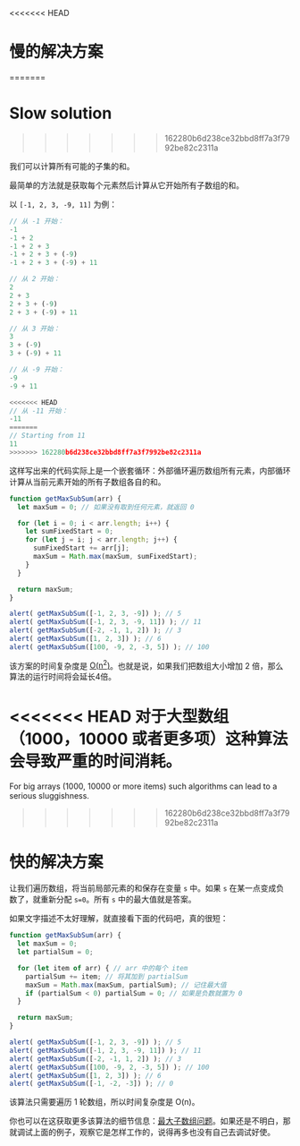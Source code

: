 <<<<<<< HEAD
# 慢的解决方案
=======
# Slow solution
>>>>>>> 162280b6d238ce32bbd8ff7a3f7992be82c2311a

我们可以计算所有可能的子集的和。

最简单的方法就是获取每个元素然后计算从它开始所有子数组的和。

以 `[-1, 2, 3, -9, 11]` 为例：

```js no-beautify
// 从 -1 开始：
-1
-1 + 2
-1 + 2 + 3
-1 + 2 + 3 + (-9)
-1 + 2 + 3 + (-9) + 11

// 从 2 开始：
2
2 + 3
2 + 3 + (-9)
2 + 3 + (-9) + 11

// 从 3 开始：
3
3 + (-9)
3 + (-9) + 11

// 从 -9 开始：
-9
-9 + 11

<<<<<<< HEAD
// 从 -11 开始：
-11
=======
// Starting from 11
11
>>>>>>> 162280b6d238ce32bbd8ff7a3f7992be82c2311a
```

这样写出来的代码实际上是一个嵌套循环：外部循环遍历数组所有元素，内部循环计算从当前元素开始的所有子数组各自的和。

```js run
function getMaxSubSum(arr) {
  let maxSum = 0; // 如果没有取到任何元素，就返回 0

  for (let i = 0; i < arr.length; i++) {
    let sumFixedStart = 0;
    for (let j = i; j < arr.length; j++) {
      sumFixedStart += arr[j];
      maxSum = Math.max(maxSum, sumFixedStart);
    }
  }

  return maxSum;
}

alert( getMaxSubSum([-1, 2, 3, -9]) ); // 5
alert( getMaxSubSum([-1, 2, 3, -9, 11]) ); // 11
alert( getMaxSubSum([-2, -1, 1, 2]) ); // 3
alert( getMaxSubSum([1, 2, 3]) ); // 6
alert( getMaxSubSum([100, -9, 2, -3, 5]) ); // 100
```

该方案的时间复杂度是 [O(n<sup>2</sup>)](https://en.wikipedia.org/wiki/Big_O_notation)。也就是说，如果我们把数组大小增加 2 倍，那么算法的运行时间将会延长4倍。

<<<<<<< HEAD
对于大型数组（1000，10000 或者更多项）这种算法会导致严重的时间消耗。
=======
For big arrays (1000, 10000 or more items) such algorithms can lead to a serious sluggishness.
>>>>>>> 162280b6d238ce32bbd8ff7a3f7992be82c2311a

# 快的解决方案

让我们遍历数组，将当前局部元素的和保存在变量 `s` 中。如果 `s` 在某一点变成负数了，就重新分配 `s=0`。所有 `s` 中的最大值就是答案。

如果文字描述不太好理解，就直接看下面的代码吧，真的很短：

```js run demo
function getMaxSubSum(arr) {
  let maxSum = 0;
  let partialSum = 0;

  for (let item of arr) { // arr 中的每个 item
    partialSum += item; // 将其加到 partialSum
    maxSum = Math.max(maxSum, partialSum); // 记住最大值
    if (partialSum < 0) partialSum = 0; // 如果是负数就置为 0
  }

  return maxSum;
}

alert( getMaxSubSum([-1, 2, 3, -9]) ); // 5
alert( getMaxSubSum([-1, 2, 3, -9, 11]) ); // 11
alert( getMaxSubSum([-2, -1, 1, 2]) ); // 3
alert( getMaxSubSum([100, -9, 2, -3, 5]) ); // 100
alert( getMaxSubSum([1, 2, 3]) ); // 6
alert( getMaxSubSum([-1, -2, -3]) ); // 0
```

该算法只需要遍历 1 轮数组，所以时间复杂度是 O(n)。

你也可以在这获取更多该算法的细节信息：[最大子数组问题](http://en.wikipedia.org/wiki/Maximum_subarray_problem)。如果还是不明白，那就调试上面的例子，观察它是怎样工作的，说得再多也没有自己去调试好使。
